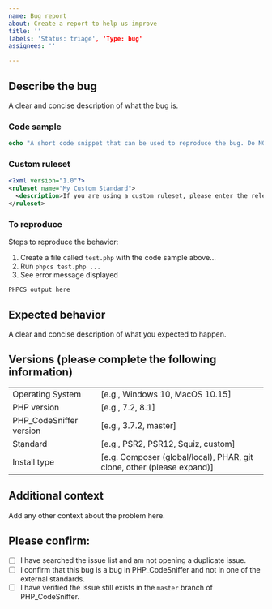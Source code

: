 ```yaml
---
name: Bug report
about: Create a report to help us improve
title: ''
labels: 'Status: triage', 'Type: bug'
assignees: ''

---
```


<!--
Before reporting a sniff related bug, please check the error code using `phpcs -s`.

If the error code starts with anything other than `Generic`, `PEAR`, `PSR1`,
`PSR2`, `PSR12`, `Squiz` or `Zend`, the error is likely coming from an
external PHP_CodeSniffer standard.

Please report bugs for externally maintained sniffs to the appropriate external
standard repository (not here).
-->

## Describe the bug
A clear and concise description of what the bug is.

### Code sample
```php
echo "A short code snippet that can be used to reproduce the bug. Do NOT paste screenshots of code!";
```

### Custom ruleset
```xml
<?xml version="1.0"?>
<ruleset name="My Custom Standard">
  <description>If you are using a custom ruleset, please enter the relevant part here.</description>
</ruleset>
```

### To reproduce
Steps to reproduce the behavior:
1. Create a file called `test.php` with the code sample above...
2. Run `phpcs test.php ...`
3. See error message displayed
```
PHPCS output here
```

## Expected behavior
A clear and concise description of what you expected to happen.

## Versions (please complete the following information)

| | |
|-|-|
| Operating System | [e.g., Windows 10, MacOS 10.15]
| PHP version | [e.g., 7.2, 8.1]
| PHP_CodeSniffer version | [e.g., 3.7.2, master]
| Standard | [e.g., PSR2, PSR12, Squiz, custom]
| Install type | [e.g. Composer (global/local), PHAR, git clone, other (please expand)]

## Additional context
Add any other context about the problem here.

## Please confirm:

- [ ] I have searched the issue list and am not opening a duplicate issue.
- [ ] I confirm that this bug is a bug in PHP_CodeSniffer and not in one of the external standards.
- [ ] I have verified the issue still exists in the `master` branch of PHP_CodeSniffer.
